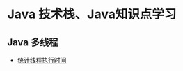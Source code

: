 # Java 技术栈、Java知识点学习



##  Java 多线程

- [统计线程执行时间](https://github.com/jasonli822/java_technology_stack/blob/master/%E5%A4%9A%E7%BA%BF%E7%A8%8B/%E7%B3%BB%E7%BB%9F%E5%90%AF%E5%8A%A8N%E4%B8%AA%E7%BA%BF%E7%A8%8B%E5%90%8C%E6%97%B6%E6%89%A7%E8%A1%8C%EF%BC%8C%E6%80%8E%E4%B9%88%E7%BB%9F%E8%AE%A1%E5%AE%83%E4%BB%AC%E5%85%B1%E5%90%8C%E7%9A%84%E6%89%A7%E8%A1%8C%E6%97%B6%E9%97%B4.md)

